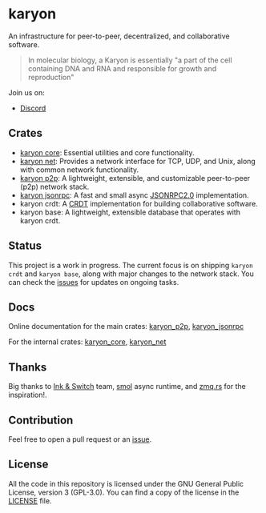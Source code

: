 # karyon

An infrastructure for peer-to-peer, decentralized, and collaborative software.

> In molecular biology, a Karyon is essentially "a part of the cell
> containing DNA and RNA and responsible for growth and reproduction"

Join us on:

- [Discord](https://discord.gg/xuXRcrkz3p)

## Crates 

- [karyon core](./core):  Essential utilities and core functionality.
- [karyon net](./net): Provides a network interface for TCP, UDP, and Unix,
  along with common network functionality. 
- [karyon p2p](./p2p): A lightweight, extensible, and customizable
  peer-to-peer (p2p) network stack.
- [karyon jsonrpc](./jsonrpc): A fast and small async
  [JSONRPC2.0](https://www.jsonrpc.org/specification) implementation.
- karyon crdt: A [CRDT](https://en.wikipedia.org/wiki/Conflict-free_replicated_data_type) 
implementation for building collaborative software. 
- karyon base: A lightweight, extensible database that operates with karyon crdt.

## Status

This project is a work in progress. The current focus is on shipping `karyon
crdt` and `karyon base`, along with major changes to the network stack. You can
check the [issues](https://github.com/karyontech/karyon/issues) for updates on
ongoing tasks.

## Docs

Online documentation for the main crates: 
[karyon_p2p](https://karyontech.github.io/karyon/karyon_p2p), 
[karyon_jsonrpc](https://karyontech.github.io/karyon/karyon_jsonrpc)

For the internal crates: 
[karyon_core](https://karyontech.github.io/karyon/karyon_core), 
[karyon_net](https://karyontech.github.io/karyon/karyon_net)

## Thanks

Big thanks to [Ink & Switch](https://www.inkandswitch.com/) team,
[smol](https://github.com/smol-rs/smol) async runtime, and
[zmq.rs](https://github.com/zeromq/zmq.rs) for the inspiration!.

## Contribution

Feel free to open a pull request or an [issue](https://github.com/karyontech/karyon/issues/new). 

## License

All the code in this repository is licensed under the GNU General Public
License, version 3 (GPL-3.0). You can find a copy of the license in the
[LICENSE](./LICENSE) file.
